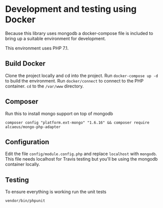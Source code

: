 Development and testing using Docker
====================================

Because this library uses mongodb a docker-compose
file is included to bring up a suitable environment for development.

This environment uses PHP 7.1.


Build Docker
------------

Clone the project locally and cd into the project.
Run `docker-compose up -d` to build the environment.
Run `docker/connect` to connect to the PHP container.
`cd` to the `/var/www` directory.


Composer
--------

Run this to install mongo support on top of mongodb
```
composer config "platform.ext-mongo" "1.6.16" && composer require alcaeus/mongo-php-adapter
```

Configuration
-------------

Edit the file `config/module.config.php` and replace `localhost` with `mongodb`.  This file needs localhost for Travis testing but you'll be using the mongodb container locally.


Testing
-------

To ensure everything is working run the unit tests
```
vendor/bin/phpunit
```
